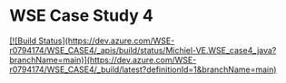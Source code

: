 <h1>WSE Case Study 4</h1>
<a href="https://dev.azure.com/WSE-r0794174/WSE_CASE4/_apis/build/status/Michiel-VE.WSE_case4_java?branchName=main">[![Build Status](https://dev.azure.com/WSE-r0794174/WSE_CASE4/_apis/build/status/Michiel-VE.WSE_case4_java?branchName=main)](https://dev.azure.com/WSE-r0794174/WSE_CASE4/_build/latest?definitionId=1&branchName=main)</a>
